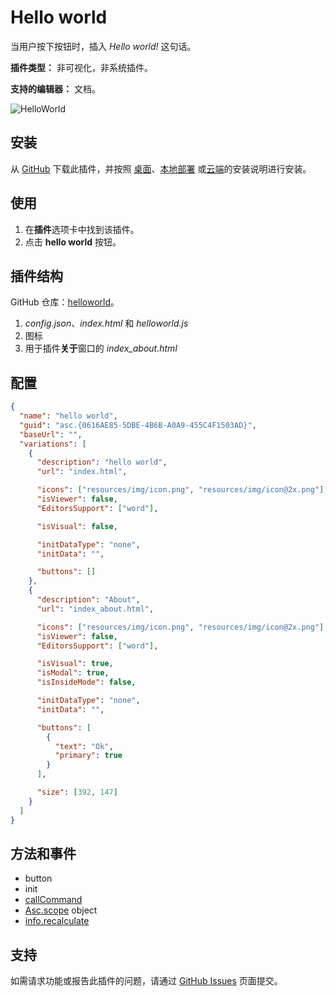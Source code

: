 # Hello world

当用户按下按钮时，插入 *Hello world!* 这句话。

**插件类型：** 非可视化，非系统插件。

**支持的编辑器：** 文档。

![HelloWorld](/assets/images/plugins/gifs/hello-world.gif)

## 安装

从 [GitHub](https://github.com/ONLYOFFICE/sdkjs-plugins/tree/master/helloworld) 下载此插件，并按照 [桌面](../../tutorials/installing/onlyoffice-desktop-editors.md)、[本地部署](../../tutorials/installing/onlyoffice-docs-on-premises.md) 或[云端](../../tutorials/installing/onlyoffice-cloud.md)的安装说明进行安装。

## 使用

1. 在**插件**选项卡中找到该插件。
2. 点击 **hello world** 按钮。

## 插件结构

GitHub 仓库：[helloworld](https://github.com/ONLYOFFICE/sdkjs-plugins/tree/master/helloworld)。

1. *config.json*、*index.html* 和 *helloworld.js*
2. 图标
3. 用于插件**关于**窗口的 *index_about.html*

## 配置

``` json
{
  "name": "hello world",
  "guid": "asc.{0616AE85-5DBE-4B6B-A0A9-455C4F1503AD}",
  "baseUrl": "",
  "variations": [
    {
      "description": "hello world",
      "url": "index.html",

      "icons": ["resources/img/icon.png", "resources/img/icon@2x.png"],
      "isViewer": false,
      "EditorsSupport": ["word"],

      "isVisual": false,

      "initDataType": "none",
      "initData": "",

      "buttons": []
    },
    {
      "description": "About",
      "url": "index_about.html",

      "icons": ["resources/img/icon.png", "resources/img/icon@2x.png"],
      "isViewer": false,
      "EditorsSupport": ["word"],

      "isVisual": true,
      "isModal": true,
      "isInsideMode": false,

      "initDataType": "none",
      "initData": "",

      "buttons": [
        {
          "text": "Ok",
          "primary": true
        }
      ],

      "size": [392, 147]
    }
  ]
}
```

## 方法和事件

- button
- init
- [callCommand](../../interacting-with-editors/overview/how-to-call-commands.md#callcommand)
- [Asc.scope](../../interacting-with-editors/overview/how-to-call-commands.md#ascscope-object) object
- [info.recalculate](../../interacting-with-editors/overview/how-to-call-commands.md#recalculate)

## 支持

如需请求功能或报告此插件的问题，请通过 [GitHub Issues](https://github.com/ONLYOFFICE/onlyoffice.github.io/issues) 页面提交。
